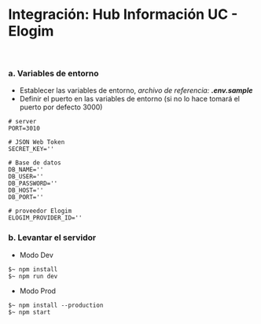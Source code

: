 # Integración: Hub Información UC - Elogim

</br>

### a. Variables de entorno

- Establecer las variables de entorno, _archivo de referencia: **.env.sample**_
- Definir el puerto en las variables de entorno (si no lo hace tomará el puerto por defecto 3000)

```env
# server
PORT=3010

# JSON Web Token
SECRET_KEY=''

# Base de datos
DB_NAME=''
DB_USER=''
DB_PASSWORD=''
DB_HOST=''
DB_PORT=''

# proveedor Elogim
ELOGIM_PROVIDER_ID=''
```
### b. Levantar el servidor

- Modo Dev

```properties
$~ npm install
$~ npm run dev
```

- Modo Prod

```properties
$~ npm install --production
$~ npm start
```

